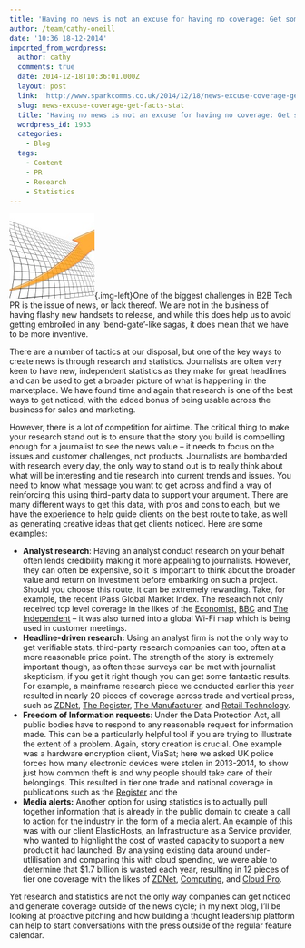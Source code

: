 ```yaml
---
title: 'Having no news is not an excuse for having no coverage: Get some facts, STAT'
author: /team/cathy-oneill
date: '10:36 18-12-2014'
imported_from_wordpress:
  author: cathy
  comments: true
  date: 2014-12-18T10:36:01.000Z
  layout: post
  link: 'http://www.sparkcomms.co.uk/2014/12/18/news-excuse-coverage-get-facts-stat/'
  slug: news-excuse-coverage-get-facts-stat
  title: 'Having no news is not an excuse for having no coverage: Get some facts, STAT'
  wordpress_id: 1933
  categories:
    - Blog
  tags:
    - Content
    - PR
    - Research
    - Statistics
---
```


![statistics-76198_640](statistics-76198_640-150x150.jpg){.img-left}One of the biggest challenges in B2B Tech PR is the issue of news, or lack thereof. We are not in the business of having flashy new handsets to release, and while this does help us to avoid getting embroiled in any ‘bend-gate’-like sagas, it does mean that we have to be more inventive.

There are a number of tactics at our disposal, but one of the key ways to create news is through research and statistics. Journalists are often very keen to have new, independent statistics as they make for great headlines and can be used to get a broader picture of what is happening in the marketplace. We have found time and again that research is one of the best ways to get noticed, with the added bonus of being usable across the business for sales and marketing.

However, there is a lot of competition for airtime. The critical thing to make your research stand out is to ensure that the story you build is compelling enough for a journalist to see the news value – it needs to focus on the issues and customer challenges, not products. Journalists are bombarded with research every day, the only way to stand out is to really think about what will be interesting and tie research into current trends and issues. You need to know what message you want to get across and find a way of reinforcing this using third-party data to support your argument. There are many different ways to get this data, with pros and cons to each, but we have the experience to help guide clients on the best route to take, as well as generating creative ideas that get clients noticed. Here are some examples:

  * **Analyst research**: Having an analyst conduct research on your behalf often lends credibility making it more appealing to journalists. However, they can often be expensive, so it is important to think about the broader value and return on investment before embarking on such a project. Should you choose this route, it can be extremely rewarding. Take, for example, the recent iPass Global Market Index. The research not only received top level coverage in the likes of the [Economist,](http://www.economist.com/news/science-and-technology/21632739-wi-fi-hotspots-become-ubiquitous-who-needs-cellular-wireless-when-wireless-worlds) [BBC](http://www.bbc.com/news/technology-29726632) and [The Independent](http://www.independent.co.uk/life-style/gadgets-and-tech/wifi-is-the-future-of-mobile-data-global-survey-shows-one-internet-hotspot-for-every-150-people-9835319.html) – it was also turned into a global Wi-Fi map which is being used in customer meetings.
  * **Headline-driven research:** Using an analyst firm is not the only way to get verifiable stats, third-party research companies can too, often at a more reasonable price point. The strength of the story is extremely important though, as often these surveys can be met with journalist skepticism, if you get it right though you can get some fantastic results. For example, a mainframe research piece we conducted earlier this year resulted in nearly 20 pieces of coverage across trade and vertical press, such as [ZDNet](http://www.zdnet.com/shortage-of-mainframe-skills-looms-but-companies-remain-in-denial-7000026445/), [The Register](http://www.theregister.co.uk/2014/02/20/compuware_mainframe_retirements/), [The Manufacturer](http://www.themanufacturer.com/articles/mobile-application-development-unaligned-with-mainframe-legacy/), and [Retail Technology](http://www.retailtechnology.co.uk/news/5116/cios-warn-on-mainframe-skill-shortage/).
  * **Freedom of Information requests**: Under the Data Protection Act, all public bodies have to respond to any reasonable request for information made. This can be a particularly helpful tool if you are trying to illustrate the extent of a problem. Again, story creation is crucial. One example was a hardware encryption client, ViaSat; here we asked UK police forces how many electronic devices were stolen in 2013-2014, to show just how common theft is and why people should take care of their belongings. This resulted in tier one trade and national coverage in publications such as the [Register](http://www.theregister.co.uk/2014/08/11/london_tops_electronic_theft_league_table/) and the
  * **Media alerts:** Another option for using statistics is to actually pull together information that is already in the public domain to create a call to action for the industry in the form of a media alert. An example of this was with our client ElasticHosts, an Infrastructure as a Service provider, who wanted to highlight the cost of wasted capacity to support a new product it had launched. By analysing existing data around under-utlilisation and comparing this with cloud spending, we were able to determine that $1.7 billion is wasted each year, resulting in 12 pieces of tier one coverage with the likes of [ZDNet](http://www.zdnet.com/cloud-customers-are-still-paying-for-twice-as-much-as-they-need-7000033369/), [Computing](http://www.computing.co.uk/ctg/news/2363421/companies-over-provisioning-and-over-paying-for-cloud-claims-research), and [Cloud Pro](http://www.cloudpro.co.uk/cloud-essentials/general/4463/cloud-users-pay-twice-as-much-as-they-need-for-services).

Yet research and statistics are not the only way companies can get noticed and generate coverage outside of the news cycle; in my next blog, I’ll be looking at proactive pitching and how building a thought leadership platform can help to start conversations with the press outside of the regular feature calendar.
